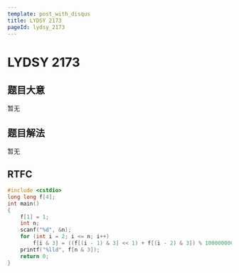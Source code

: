 ```yaml
---
template: post_with_disqus
title: LYDSY 2173
pageId: lydsy_2173
---
```


# LYDSY 2173
<span id="poem"></span><script>$(function(){$.ajax('/api/poem?rnd='+Date.now()+Math.random()).done(function(data){$('#poem').text(data);});});</script>
## 题目大意
暂无

## 题目解法
暂无

## RTFC

```cpp
#include <cstdio>
long long f[4];
int main()
{
    f[1] = 1;
    int n;
    scanf("%d", &n);
    for (int i = 2; i <= n; i++)
        f[i & 3] = ((f[(i - 1) & 3] << 1) + f[(i - 2) & 3]) % 1000000007;
    printf("%lld", f[n & 3]);
    return 0;
}
```
<div id="__comment"></div>
